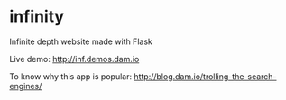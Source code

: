 infinity
========

Infinite depth website made with Flask

Live demo: http://inf.demos.dam.io

To know why this app is popular: http://blog.dam.io/trolling-the-search-engines/
